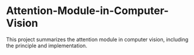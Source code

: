 # Attention-Module-in-Computer-Vision
This project summarizes the attention module in computer vision, including the principle and implementation.
